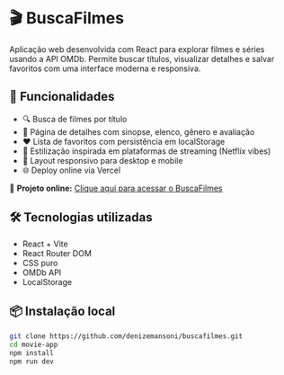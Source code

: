 # 🎬 BuscaFilmes

Aplicação web desenvolvida com React para explorar filmes e séries usando a API OMDb. Permite buscar títulos, visualizar detalhes e salvar favoritos com uma interface moderna e responsiva.

## 🚀 Funcionalidades

- 🔍 Busca de filmes por título
- 📄 Página de detalhes com sinopse, elenco, gênero e avaliação
- ❤️ Lista de favoritos com persistência em localStorage
- 🎨 Estilização inspirada em plataformas de streaming (Netflix vibes)
- 📱 Layout responsivo para desktop e mobile
- 🌐 Deploy online via Vercel

🔗 **Projeto online:** [Clique aqui para acessar o BuscaFilmes](https://buscafilmes-lemon.vercel.app)

## 🛠️ Tecnologias utilizadas

- React + Vite
- React Router DOM
- CSS puro
- OMDb API
- LocalStorage

## 📦 Instalação local

```bash
git clone https://github.com/denizemansoni/buscafilmes.git
cd movie-app
npm install
npm run dev
